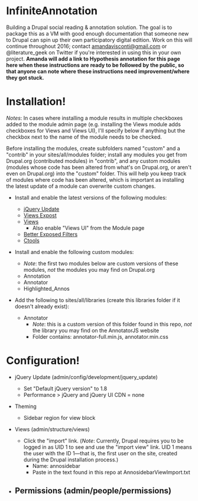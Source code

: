 # InfiniteAnnotation
Building a Drupal social reading & annotation solution. The goal is to package this as a VM with good enough documentation that someone new to Drupal can spin up their own participatory digital edition. Work on this will continue throughout 2016; contact amandavisconti@gmail.com or @literature_geek on Twitter if you're interested in using this in your own project.  **Amanda will add a link to Hypothesis annotation for this page here when these instructions are ready to be followed by the public, so that anyone can note where these instructions need improvement/where they got stuck.**

# Installation!
*Notes*: In cases where installing a module results in multiple checkboxes added to the module admin page (e.g. installing the Views module adds checkboxes for Views and Views UI), I'll specify below if anything but the checkbox next to the name of the module needs to be checked.

Before installing the modules, create subfolders named "custom" and a "contrib" in your sites/all/modules folder; install any modules you get from Drupal.org (contributed modules) in "contrib", and any custom modules (modules whose code has been altered from what's on Drupal.org, or aren't even on Drupal.org) into the "custom" folder. This will help you keep track of modules where code has been altered, which is important as installing the latest update of a module can overwrite custom changes.

- Install and enable the latest versions of the following modules:
  - [jQuery Update](https://www.drupal.org/project/jquery_update)
  - [Views Expost](https://www.drupal.org/project/views_expost)
  - [Views](https://www.drupal.org/project/views)
    - Also enable "Views UI" from the Module page
  - [Better Exposed Filters](https://www.drupal.org/project/better_exposed_filters)
  - [Ctools](https://www.drupal.org/project/ctools)
  
- Install and enable the following custom modules:
    - *Note*: the first two modules below are custom versions of these modules, *not* the modules you may find on Drupal.org
  - Annotation
  - Annotator
  - Highlighted_Annos
  
- Add the following to sites/all/libraries (create this libraries folder if it doesn't already exist):
  - Annotator
    - *Note*: this is a custom version of this folder found in this repo, *not* the library you may find on the AnnotatorJS website
    - Folder contains: annotator-full.min.js, annotator.min.css
    
# Configuration!

- jQuery Update (admin/config/development/jquery_update)
  - Set "Default jQuery version" to 1.8
  - Performance > jQuery and jQuery UI CDN = none

- Theming
  - Sidebar region for view block
  
- Views (admin/structure/views)
  - Click the "import" link. (*Note*: Currently, Drupal requires you to be logged in as UID 1 to see and use the "import view" link. UID 1 means the user with the ID 1—that is, the first user on the site, created during the Drupal installation process.)
    - Name: annosidebar
    - Paste in the text found in this repo at AnnosidebarViewImport.txt

- Permissions (admin/people/permissions)
  - 
